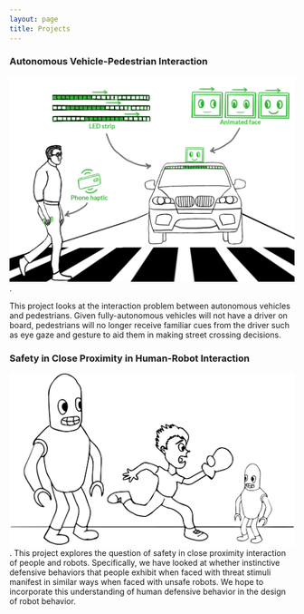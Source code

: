 ```yaml
---
layout: page
title: Projects
---
```


### Autonomous Vehicle-Pedestrian Interaction
![AV-Pedestrian-Street](img/Front.jpg). 

This project looks at the interaction problem between autonomous vehicles and pedestrians. Given fully-autonomous vehicles will not have a driver on board, pedestrians will no longer receive familiar cues from the driver such as eye gaze and gesture to aid them in making street crossing decisions. 

### Safety in Close Proximity in Human-Robot Interaction
![Safety-Proximity](img/LBR_pic.png). 
This project explores the question of safety in close proximity interaction of people and robots. Specifically, we have looked at whether instinctive defensive behaviors that people exhibit when faced with threat stimuli manifest in similar ways when faced with unsafe robots. We hope to incorporate this understanding of human defensive behavior in the design of robot behavior.

